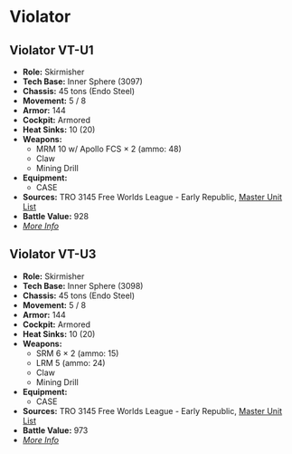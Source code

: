 # Violator
## Violator VT-U1
- **Role:** Skirmisher
- **Tech Base:** Inner Sphere (3097)
- **Chassis:** 45 tons (Endo Steel)
- **Movement:** 5 / 8
- **Armor:** 144
- **Cockpit:** Armored
- **Heat Sinks:** 10 (20)
- **Weapons:**
  - MRM 10 w/ Apollo FCS × 2 (ammo: 48)
  - Claw
  - Mining Drill
- **Equipment:**
  - CASE
- **Sources:** TRO 3145 Free Worlds League - Early Republic, [Master Unit List](http://masterunitlist.info/Unit/Details/6503/violator-vt-u1)
- **Battle Value:** 928
- [*More Info*](violator/violator_vt-u1.md)

## Violator VT-U3
- **Role:** Skirmisher
- **Tech Base:** Inner Sphere (3098)
- **Chassis:** 45 tons (Endo Steel)
- **Movement:** 5 / 8
- **Armor:** 144
- **Cockpit:** Armored
- **Heat Sinks:** 10 (20)
- **Weapons:**
  - SRM 6 × 2 (ammo: 15)
  - LRM 5 (ammo: 24)
  - Claw
  - Mining Drill
- **Equipment:**
  - CASE
- **Sources:** TRO 3145 Free Worlds League - Early Republic, [Master Unit List](http://masterunitlist.info/Unit/Details/6504/violator-vt-u3)
- **Battle Value:** 973
- [*More Info*](violator/violator_vt-u3.md)


